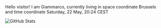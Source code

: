 Hello visitor! I am Giammarco, currently living in space coordinate Brussels and time coordinate Saturday, 22 May, 20:24 CEST

![GitHub Stats](https://github-readme-stats.vercel.app/api?username=grcasanova)
